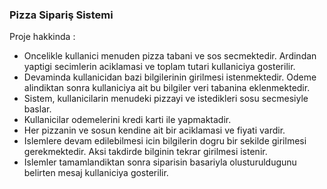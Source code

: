 ### Pizza Sipariş Sistemi

Proje hakkinda : 
    
* Oncelikle kullanici menuden pizza tabani ve sos secmektedir. Ardindan 
yaptigi secimlerin aciklamasi ve toplam tutari kullaniciya gosterilir. 
* Devaminda kullanicidan bazi bilgilerinin girilmesi istenmektedir. Odeme 
alindiktan sonra kullaniciya ait bu bilgiler veri tabanina eklenmektedir. 
* Sistem, kullanicilarin menudeki pizzayi ve istedikleri sosu secmesiyle baslar.
* Kullanicilar odemelerini kredi karti ile yapmaktadir.
* Her pizzanin ve sosun kendine ait bir aciklamasi ve fiyati vardir. 
* Islemlere devam edilebilmesi icin bilgilerin dogru bir sekilde girilmesi 
gerekmektedir. Aksi takdirde bilginin tekrar girilmesi istenir.
* Islemler tamamlandiktan sonra siparisin basariyla olusturuldugunu belirten
mesaj kullaniciya gosterilir.
